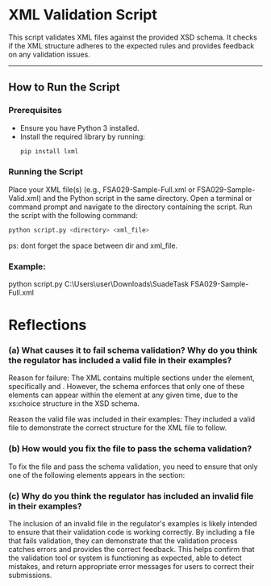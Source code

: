 # XML Validation Script

This script validates XML files against the provided XSD schema. It checks if the XML structure adheres to the expected rules and provides feedback on any validation issues.

---

## How to Run the Script

### Prerequisites
- Ensure you have Python 3 installed.
- Install the required library by running:
  ```bash
  pip install lxml

### Running the Script
Place your XML file(s) (e.g., FSA029-Sample-Full.xml or FSA029-Sample-Valid.xml) and the Python script in the same directory.
Open a terminal or command prompt and navigate to the directory containing the script.
Run the script with the following command:
  ```bash
  python script.py <directory> <xml_file>
```
ps: dont forget the space between dir and xml_file.

### Example:

python script.py C:\Users\user\Downloads\SuadeTask FSA029-Sample-Full.xml

# Reflections
### (a) What causes it to fail schema validation? Why do you think the regulator has included a valid file in their examples?
Reason for failure:
The XML contains multiple sections under the <Capital> element, specifically <IncorporatedEntities> and <PartnershipsSoleTraders>.
However, the schema enforces that only one of these elements can appear within the <Capital> element at any given time,
due to the xs:choice structure in the XSD schema.

Reason the valid file was included in their examples:
They included a valid file to demonstrate the correct structure for the XML file to follow.

### (b) How would you fix the file to pass the schema validation?
To fix the file and pass the schema validation, you need to ensure that only one of the following elements appears in the <Capital> section:

<IncorporatedEntities>
<PartnershipsSoleTraders>
<LLPs>
  
### (c) Why do you think the regulator has included an invalid file in their examples?
The inclusion of an invalid file in the regulator's examples is likely intended to ensure that their validation code is working correctly.
By including a file that fails validation, they can demonstrate that the validation process catches errors and provides the correct feedback. 
This helps confirm that the validation tool or system is functioning as expected, able to detect mistakes, and return appropriate error messages 
for users to correct their submissions.
